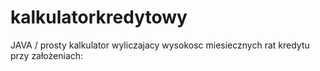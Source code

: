 # kalkulatorkredytowy
JAVA / prosty kalkulator wyliczajacy wysokosc miesiecznych rat kredytu przy założeniach: 
